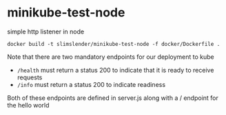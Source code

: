 # minikube-test-node
simple http listener in node

```
docker build -t slimslender/minikube-test-node -f docker/Dockerfile .
```

Note that there are two mandatory endpoints for our deployment to kube

* `/health` must return a status 200 to indicate that it is ready to receive requests
* `/info` must return a status 200 to indicate readiness

Both of these endpoints are defined in server.js along with a / endpoint for the hello world
